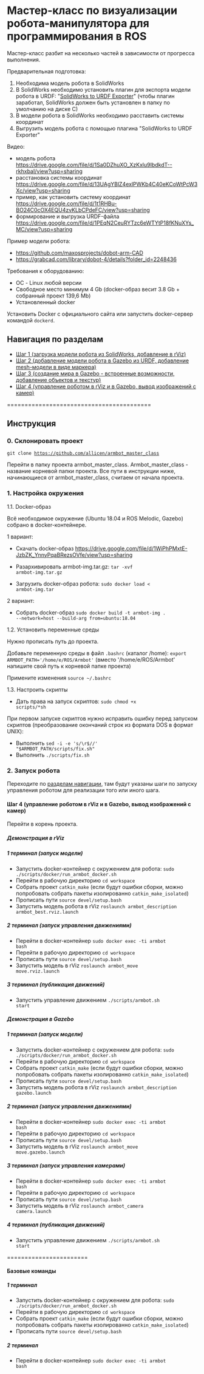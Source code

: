 # Мастер-класс по визуализации робота-манипулятора для программирования в ROS

Мастер-класс разбит на несколько частей в зависимости от прогресса выполнения.

Предварительная подготовка:

1) Необходима модель робота в SolidWorks
2) В SolidWorks необходимо установить плагин для экспорта модели робота в URDF: "<a href="http://wiki.ros.org/sw_urdf_exporter">SolidWorks to URDF Exporter</a>" (чтобы плагин заработал, SolidWorks должен быть установлен в папку по умолчанию на диске C)
3) В модели робота в SolidWorks необходимо расставить системы координат
4) Выгрузить модель робота с помощью плагина "SolidWorks to URDF Exporter"

Видео:
- модель робота https://drive.google.com/file/d/1Sa0DZhuXO_XzKxlu9IbdkdT--rkhxbaI/view?usp=sharing
- расстановка системы координат https://drive.google.com/file/d/13UAgYBlZ4exlPWKb4C40eKCoWtPcW3Xc/view?usp=sharing
- пример, как установить систему координат https://drive.google.com/file/d/1t1RHBu-BO24C0cOX4EQU4zvKLbCPdeFC/view?usp=sharing
- формирование и выгрузка URDF-файла https://drive.google.com/file/d/1PEqN2CeuRYTzc6eWTYtP18fKNuXYs_MC/view?usp=sharing

Пример модели робота: 
- https://github.com/maxosprojects/dobot-arm-CAD
- https://grabcad.com/library/dobot-4/details?folder_id=2248436 

Требования к оборудованию:
- ОС - Linux любой версии
- Свободное место минимум 4 Gb (docker-образ весит 3.8 Gb + собранный проект 139,6 Mb)
- Установленный docker

Установить Docker с официального сайта или запустить docker-сервер командой <code>dockerd</code>.

<a name="nav"></a>
## Навигация по разделам

- <a href="https://github.com/allicen/armbot_master_class/tree/step1">Шаг 1 (загрузка модели робота из SolidWorks, добавление в rViz)</a>
- <a href="https://github.com/allicen/armbot_master_class/tree/step2">Шаг 2 (добавление модели робота в Gazebo из URDF, добавление mesh-модели в виде маркера)</a>
- <a href="https://github.com/allicen/armbot_master_class/tree/step3">Шаг 3 (создание мира в Gazebo - встроенные возможности, добавление объектов и текстур)</a>
- <a href="https://github.com/allicen/armbot_master_class/tree/step4">Шаг 4 (управление роботом в rViz и в Gazebo, вывод изображений с камер)</a>


=========================================

## Инструкция 

### 0. Склонировать проект

<code>git clone https://github.com/allicen/armbot_master_class</code>

Перейти в папку проекта armbot_master_class. Armbot_master_class - название корневой папки проекта. Все пути в инструкции ниже, начинающиеся от armbot_master_class, считаем от начала проекта.

### 1. Настройка окружения

1.1. Docker-образ

Всё необходимое окружение (Ubuntu 18.04 и ROS Melodic, Gazebo) собрано в docker-контейнере. 

1 вариант:

- Скачать docker-образ https://drive.google.com/file/d/1WiPhPMxtE-JzbZK_YnnyPqaBRezsOVfe/view?usp=sharing

- Разархивировать armbot-img.tar.gz: <code>tar -xvf armbot-img.tar.gz</code>

- Загрузить docker-образ робота: <code>sudo docker load < armbot-img.tar</code>

2 вариант:

- Собрать docker-образ <code>sudo docker build -t armbot-img . --network=host --build-arg from=ubuntu:18.04</code>

1.2. Установить переменные среды

Нужно прописать путь до проекта.

Добавьте переменную среды в файл <code>.bashrc</code> (каталог /home): <code>export ARMBOT_PATH='/home/e/ROS/Armbot'</code> (вместо '/home/e/ROS/Armbot' напишите свой путь к корневой папке проекта)

Примените изменения <code>source ~/.bashrc</code>

1.3. Настроить скрипты

- Дать права на запуск скриптов: <code>sudo chmod +x scripts/*sh</code>

При первом запуске скриптов нужно исправить ошибку перед запуском скриптов (преобразование окончаний строк из формата DOS в формат UNIX):

- Выполнить <code>sed -i -e 's/\r$//' "$ARMBOT_PATH/scripts/fix.sh"</code>
- Выполнить <code>./scripts/fix.sh</code>

### 2. Запуск робота

Переходите по <a href="#nav">разделам навигации</a>, там будут указаны шаги по запуску управления роботом для реализации того или иного шага.

#### Шаг 4 (управление роботом в rViz и в Gazebo, вывод изображений с камер)

Перейти в корень проекта.

##### Демонстрация в rViz

##### 1 терминал (запуск модели)

- Запустить docker-контейнер с окружением для робота: <code>sudo ./scripts/docker/run_armbot_docker.sh</code>
- Перейти в рабочую директорию <code>cd workspace</code>
- Собрать проект <code>catkin_make</code> (если будут ошибки сборки, можно попробовать собрать пакеты изолированно <code>catkin_make_isolated</code>)
- Прописать пути <code>source devel/setup.bash</code>
- Запустить модель робота в rViz <code>roslaunch armbot_description armbot_best.rviz.launch</code>


##### 2 терминал (запуск управления движениями)
- Перейти в docker-контейнер <code>sudo docker exec -ti armbot bash</code>
- Перейти в рабочую директорию <code>cd workspace</code>
- Прописать пути <code>source devel/setup.bash</code>
- Запустить модель в rViz <code>roslaunch armbot_move move.rviz.launch</code>


##### 3 терминал (публикация движений)
- Запустить управление движением <code>./scripts/armbot.sh start</code>


##### Демонстрация в Gazebo
##### 1 терминал (запуск модели)

- Запустить docker-контейнер с окружением для робота: <code>sudo ./scripts/docker/run_armbot_docker.sh</code>
- Перейти в рабочую директорию <code>cd workspace</code>
- Собрать проект <code>catkin_make</code> (если будут ошибки сборки, можно попробовать собрать пакеты изолированно <code>catkin_make_isolated</code>)
- Прописать пути <code>source devel/setup.bash</code>
- Запустить модель робота в rViz <code>roslaunch armbot_description gazebo.launch</code>

##### 2 терминал (запуск управления движениями)
- Перейти в docker-контейнер <code>sudo docker exec -ti armbot bash</code>
- Перейти в рабочую директорию <code>cd workspace</code>
- Прописать пути <code>source devel/setup.bash</code>
- Запустить модель в rViz <code>roslaunch armbot_move move.gazebo.launch</code>


##### 3 терминал (запуск управления камерами)
- Перейти в docker-контейнер <code>sudo docker exec -ti armbot bash</code>
- Перейти в рабочую директорию <code>cd workspace</code>
- Прописать пути <code>source devel/setup.bash</code>
- Запустить модель в rViz <code>roslaunch armbot_camera camera.launch</code>


##### 4 терминал (публикация движений)
- Запустить управление движением <code>./scripts/armbot.sh start</code>


=======================

#### Базовые команды

##### 1 терминал
- Запустить docker-контейнер с окружением для робота: <code>sudo ./scripts/docker/run_armbot_docker.sh</code>
- Перейти в рабочую директорию <code>cd workspace</code>
- Собрать проект <code>catkin_make</code> (если будут ошибки сборки, можно попробовать собрать пакеты изолированно <code>catkin_make_isolated</code>)
- Прописать пути <code>source devel/setup.bash</code>

##### 2 терминал
- Перейти в docker-контейнер <code>sudo docker exec -ti armbot bash</code>